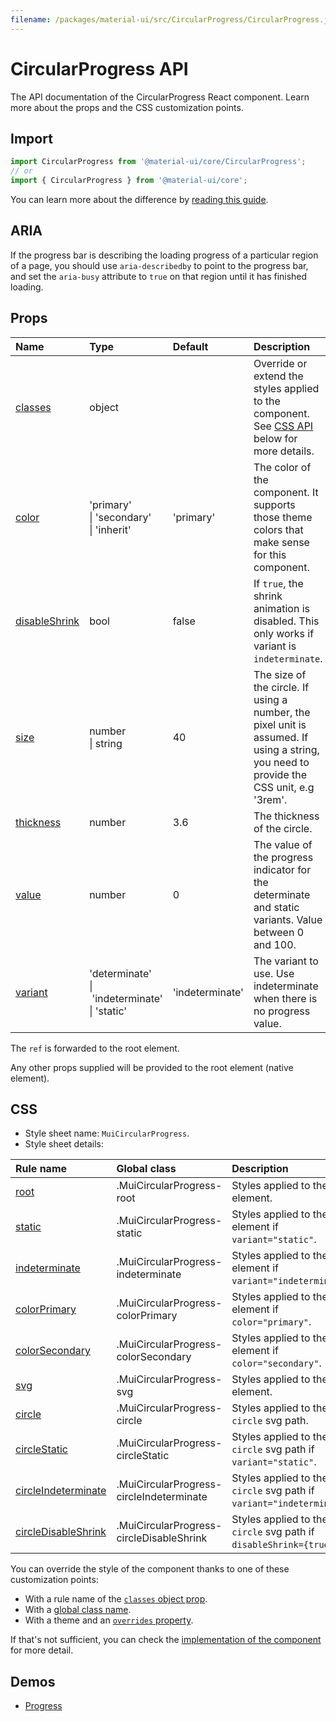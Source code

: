 ```yaml
---
filename: /packages/material-ui/src/CircularProgress/CircularProgress.js
---
```


<!--- This documentation is automatically generated, do not try to edit it. -->

# CircularProgress API

<p class="description">The API documentation of the CircularProgress React component. Learn more about the props and the CSS customization points.</p>

## Import

```js
import CircularProgress from '@material-ui/core/CircularProgress';
// or
import { CircularProgress } from '@material-ui/core';
```

You can learn more about the difference by [reading this guide](/guides/minimizing-bundle-size/).

## ARIA

If the progress bar is describing the loading progress of a particular region of a page,
you should use `aria-describedby` to point to the progress bar, and set the `aria-busy`
attribute to `true` on that region until it has finished loading.

## Props

| Name | Type | Default | Description |
|:-----|:-----|:--------|:------------|
| <a class="anchor-link" id="props--classes"></a><a href="#props--classes" title="link to the prop on this page" class="prop-name">classes</a> | <span class="prop-type">object</span> |  | Override or extend the styles applied to the component. See [CSS API](#css) below for more details. |
| <a class="anchor-link" id="props--color"></a><a href="#props--color" title="link to the prop on this page" class="prop-name">color</a> | <span class="prop-type">'primary'<br>&#124;&nbsp;'secondary'<br>&#124;&nbsp;'inherit'</span> | <span class="prop-default">'primary'</span> | The color of the component. It supports those theme colors that make sense for this component. |
| <a class="anchor-link" id="props--disableShrink"></a><a href="#props--disableShrink" title="link to the prop on this page" class="prop-name">disableShrink</a> | <span class="prop-type">bool</span> | <span class="prop-default">false</span> | If `true`, the shrink animation is disabled. This only works if variant is `indeterminate`. |
| <a class="anchor-link" id="props--size"></a><a href="#props--size" title="link to the prop on this page" class="prop-name">size</a> | <span class="prop-type">number<br>&#124;&nbsp;string</span> | <span class="prop-default">40</span> | The size of the circle. If using a number, the pixel unit is assumed. If using a string, you need to provide the CSS unit, e.g '3rem'. |
| <a class="anchor-link" id="props--thickness"></a><a href="#props--thickness" title="link to the prop on this page" class="prop-name">thickness</a> | <span class="prop-type">number</span> | <span class="prop-default">3.6</span> | The thickness of the circle. |
| <a class="anchor-link" id="props--value"></a><a href="#props--value" title="link to the prop on this page" class="prop-name">value</a> | <span class="prop-type">number</span> | <span class="prop-default">0</span> | The value of the progress indicator for the determinate and static variants. Value between 0 and 100. |
| <a class="anchor-link" id="props--variant"></a><a href="#props--variant" title="link to the prop on this page" class="prop-name">variant</a> | <span class="prop-type">'determinate'<br>&#124;&nbsp;'indeterminate'<br>&#124;&nbsp;'static'</span> | <span class="prop-default">'indeterminate'</span> | The variant to use. Use indeterminate when there is no progress value. |

The `ref` is forwarded to the root element.

Any other props supplied will be provided to the root element (native element).

## CSS

- Style sheet name: `MuiCircularProgress`.
- Style sheet details:

| Rule name | Global class | Description |
|:-----|:-------------|:------------|
| <a class="anchor-link" title="link to the rule name on this page" id="css--root"></a><a href="#css--root" class="prop-name">root</a> | <span class="prop-name">.MuiCircularProgress-root</span> | Styles applied to the root element.
| <a class="anchor-link" title="link to the rule name on this page" id="css--static"></a><a href="#css--static" class="prop-name">static</a> | <span class="prop-name">.MuiCircularProgress-static</span> | Styles applied to the root element if `variant="static"`.
| <a class="anchor-link" title="link to the rule name on this page" id="css--indeterminate"></a><a href="#css--indeterminate" class="prop-name">indeterminate</a> | <span class="prop-name">.MuiCircularProgress-indeterminate</span> | Styles applied to the root element if `variant="indeterminate"`.
| <a class="anchor-link" title="link to the rule name on this page" id="css--colorPrimary"></a><a href="#css--colorPrimary" class="prop-name">colorPrimary</a> | <span class="prop-name">.MuiCircularProgress-colorPrimary</span> | Styles applied to the root element if `color="primary"`.
| <a class="anchor-link" title="link to the rule name on this page" id="css--colorSecondary"></a><a href="#css--colorSecondary" class="prop-name">colorSecondary</a> | <span class="prop-name">.MuiCircularProgress-colorSecondary</span> | Styles applied to the root element if `color="secondary"`.
| <a class="anchor-link" title="link to the rule name on this page" id="css--svg"></a><a href="#css--svg" class="prop-name">svg</a> | <span class="prop-name">.MuiCircularProgress-svg</span> | Styles applied to the `svg` element.
| <a class="anchor-link" title="link to the rule name on this page" id="css--circle"></a><a href="#css--circle" class="prop-name">circle</a> | <span class="prop-name">.MuiCircularProgress-circle</span> | Styles applied to the `circle` svg path.
| <a class="anchor-link" title="link to the rule name on this page" id="css--circleStatic"></a><a href="#css--circleStatic" class="prop-name">circleStatic</a> | <span class="prop-name">.MuiCircularProgress-circleStatic</span> | Styles applied to the `circle` svg path if `variant="static"`.
| <a class="anchor-link" title="link to the rule name on this page" id="css--circleIndeterminate"></a><a href="#css--circleIndeterminate" class="prop-name">circleIndeterminate</a> | <span class="prop-name">.MuiCircularProgress-circleIndeterminate</span> | Styles applied to the `circle` svg path if `variant="indeterminate"`.
| <a class="anchor-link" title="link to the rule name on this page" id="css--circleDisableShrink"></a><a href="#css--circleDisableShrink" class="prop-name">circleDisableShrink</a> | <span class="prop-name">.MuiCircularProgress-circleDisableShrink</span> | Styles applied to the `circle` svg path if `disableShrink={true}`.

You can override the style of the component thanks to one of these customization points:

- With a rule name of the [`classes` object prop](/customization/components/#overriding-styles-with-classes).
- With a [global class name](/customization/components/#overriding-styles-with-global-class-names).
- With a theme and an [`overrides` property](/customization/globals/#css).

If that's not sufficient, you can check the [implementation of the component](https://github.com/mui-org/material-ui/blob/master/packages/material-ui/src/CircularProgress/CircularProgress.js) for more detail.

## Demos

- [Progress](/components/progress/)

